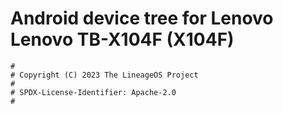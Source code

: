 # Android device tree for Lenovo Lenovo TB-X104F (X104F)

```
#
# Copyright (C) 2023 The LineageOS Project
#
# SPDX-License-Identifier: Apache-2.0
#
```
